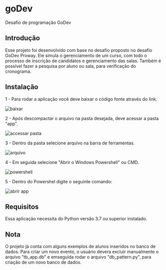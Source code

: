 # goDev
Desafio de programação GoDev

## Introdução

  Esse projeto foi desenvolvido com base no desafio proposto no desafio GoDev Proway.
  Ele simula o gerenciamento de um curso, com todo o processo de inscrição de candidatos e 
  gerenciamento das salas.
  Também é possível fazer a pesquisa por aluno ou sala, para verificação do cronograma.
  
  
## Instalação
1 - Para rodar a aplicação você deve baixar o código fonte através do link.

![baixar](https://i.ibb.co/hLZMnY8/baixar.png)
  
2 - Após descompactar o arquivo na pasta desejada, deve acessar a pasta "app".

![accessar pasta](https://i.ibb.co/G0cdM8c/Acessar.png)

3 - Dentro da pasta selecione arquivo na barra de ferramentas.

![arquivo](https://i.ibb.co/Yb4DzJV/arquivo.png)

4 - Em seguida selecione "Abrir o Windows Powershell" ou CMD.

![powershell](https://i.ibb.co/LPFxy98/powershell.png)

5 - Dentro do Powershel digite o seguinte comando:

![abrir app](https://i.ibb.co/b6M2T38/rodar.png)


## Requisitos
  
  Essa aplicação necessita do Python versão 3.7 ou superior instalado.

## Nota
  O projeto já conta com alguns exemplos de alunos inseridos no banco de dados.
  Para criar um novo evento, o usuário devera excluir manualmente o arquivo "tb_app.db"
  e emseguida rodar o arquivo "db_pattern.py", para criação de um novo banco de dados.
